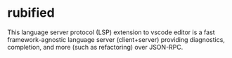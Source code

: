 # rubified
This language server protocol (LSP) extension to vscode editor is a fast framework-agnostic language server (client+server) providing diagnostics, completion, and more (such as refactoring) over JSON-RPC.  
